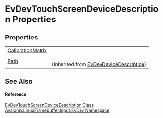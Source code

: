 # EvDevTouchScreenDeviceDescription Properties




## Properties
<table>
<tr>
<td><a href="P_Avalonia_LinuxFramebuffer_Input_EvDev_EvDevTouchScreenDeviceDescription_CalibrationMatrix">CalibrationMatrix</a></td>
<td> </td>
</tr>
<tr>
<td><a href="P_Avalonia_LinuxFramebuffer_Input_EvDev_EvDevDeviceDescription_Path">Path</a></td>
<td><br />(Inherited from <a href="T_Avalonia_LinuxFramebuffer_Input_EvDev_EvDevDeviceDescription">EvDevDeviceDescription</a>)</td>
</tr>
</table>

## See Also


#### Reference
<a href="T_Avalonia_LinuxFramebuffer_Input_EvDev_EvDevTouchScreenDeviceDescription">EvDevTouchScreenDeviceDescription Class</a>  
<a href="N_Avalonia_LinuxFramebuffer_Input_EvDev">Avalonia.LinuxFramebuffer.Input.EvDev Namespace</a>  
